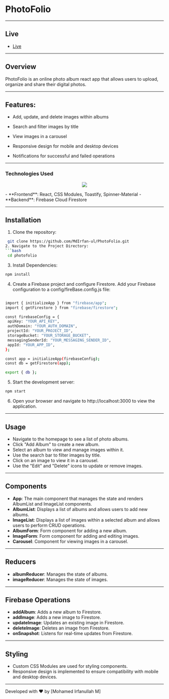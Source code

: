 # PhotoFolio

___

## Live

- <a href='https://photofolioreact.netlify.app/' target=_blank>Live</a>
___

## Overview
PhotoFolio is an online photo album react app that allows users to upload, organize and share their digital photos.
___

## Features:

- Add, update, and delete images within albums

- Search and filter images by title

- View images in a carousel

- Responsive design for mobile and desktop devices

- Notifications for successful and failed operations

___

### Technologies Used

<p align="center">
  <a href="https://skillicons.dev">
    <img src="https://skillicons.dev/icons?i=git,html,css,js,react,firebase" />
  </a>
</p>
- **Frontend**: React, CSS Modules, Toastify, Spinner-Material
- **Backend**: Firebase Cloud Firestore

___

## Installation

1. Clone the repository:

  ```bash
   git clone https://github.com/MdIrfan-ul/PhotoFolio.git
2. Navigate to the Project Directory:
```bash
   cd photofolio
   ```
3. Install Dependencies:
```bash
npm install
```
4. Create a Firebase project and configure Firestore. Add your Firebase configuration to a config/fireBase.config.js file:

 ```bash

import { initializeApp } from "firebase/app";
import { getFirestore } from "firebase/firestore";

const firebaseConfig = {
  apiKey: "YOUR_API_KEY",
  authDomain: "YOUR_AUTH_DOMAIN",
  projectId: "YOUR_PROJECT_ID",
  storageBucket: "YOUR_STORAGE_BUCKET",
  messagingSenderId: "YOUR_MESSAGING_SENDER_ID",
  appId: "YOUR_APP_ID",
};

const app = initializeApp(firebaseConfig);
const db = getFirestore(app);

export { db };
```  


5. Start the development server:

```bash
npm start
```
6. Open your browser and navigate to http://localhost:3000 to view the application.

___

## Usage

- Navigate to the homepage to see a list of photo albums.
- Click "Add Album" to create a new album.
- Select an album to view and manage images within it.
- Use the search bar to filter images by title.
- Click on an image to view it in a carousel.
- Use the "Edit" and "Delete" icons to update or remove images.

___

## Components

- **App**: The main component that manages the state and renders AlbumList and ImageList components.
- **AlbumList**: Displays a list of albums and allows users to add new albums.
- **ImageList**: Displays a list of images within a selected album and allows users to perform CRUD operations.
- **AlbumForm**: Form component for adding a new album.
- **ImageForm**: Form component for adding and editing images.
- **Carousel**: Component for viewing images in a carousel.

___

## Reducers

- **albumReducer**: Manages the state of albums.
- **imageReducer**: Manages the state of images.

___

## Firebase Operations

- **addAlbum**: Adds a new album to Firestore.
- **addImage**: Adds a new image to Firestore.
- **updateImage**: Updates an existing image in Firestore.
- **deleteImage**: Deletes an image from Firestore.
- **onSnapshot**: Listens for real-time updates from Firestore.
___
## Styling
- Custom CSS Modules are used for styling components.
- Responsive design is implemented to ensure compatibility with mobile and desktop devices.
___

Developed with ❤️ by [Mohamed Irfanullah M]